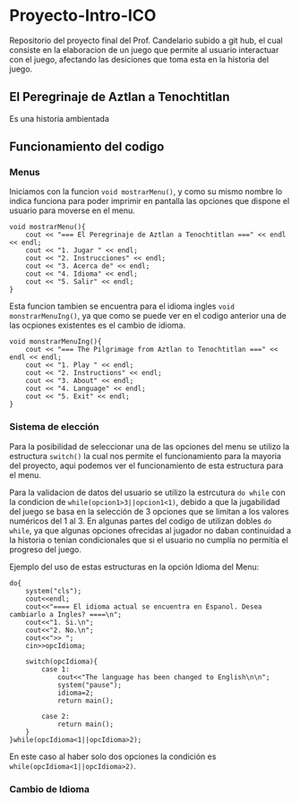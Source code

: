# Proyecto-Intro-ICO
Repositorio del proyecto final del Prof. Candelario subido a git hub, el cual consiste en la
elaboracion de un juego que permite al usuario interactuar con el juego, afectando las
desiciones que toma esta en la historia del juego. 

## El Peregrinaje de Aztlan a Tenochtitlan
Es una historia ambientada  

## Funcionamiento del codigo

### Menus
Iniciamos con la funcion `void mostrarMenu()`, y como su mismo nombre lo indica funciona para poder imprimir en pantalla
las opciones que dispone el usuario para moverse en el menu. 
~~~
void mostrarMenu(){
    cout << "=== El Peregrinaje de Aztlan a Tenochtitlan ===" << endl << endl;
    cout << "1. Jugar " << endl;
    cout << "2. Instrucciones" << endl;
    cout << "3. Acerca de" << endl;
    cout << "4. Idioma" << endl;
    cout << "5. Salir" << endl;
}
~~~
Esta funcion tambien se encuentra para el idioma ingles `void monstrarMenuIng()`, ya que como se puede ver en el codigo anterior una de las ocpiones existentes es el cambio de idioma.
~~~
void monstrarMenuIng(){
    cout << "=== The Pilgrimage from Aztlan to Tenochtitlan ===" << endl << endl;
    cout << "1. Play " << endl;
    cout << "2. Instructions" << endl;
    cout << "3. About" << endl;
    cout << "4. Language" << endl;
    cout << "5. Exit" << endl;
}
~~~

### Sistema de elección
Para la posibilidad de seleccionar una de las opciones del menu se utilizo la estructura `switch()` la cual nos permite el funcionamiento
para la mayoria del proyecto, aqui podemos ver el funcionamiento de esta estructura para el menu.

Para la validacion de datos del usuario se utilizo la estrcutura `do while` con la condicion de `while(opcion1>3||opcion1<1)`, debido 
a que la jugabilidad del juego se basa en la selección de 3 opciones que se limitan a los valores numéricos del 1 al 3. En algunas partes del codigo de utilizan dobles `do while`, ya que algunas opciones ofrecidas al jugador no daban continuidad a la historia o tenian condicionales que si el usuario no cumplía no permitía el progreso del juego.

Ejemplo del uso de estas estructuras en la opción Idioma del Menu:
~~~
do{
    system("cls");
    cout<<endl;
    cout<<"==== El idioma actual se encuentra en Espanol. Desea cambiarlo a Ingles? ====\n";
    cout<<"1. Si.\n";
    cout<<"2. No.\n";
    cout<<">> ";
    cin>>opcIdioma;

    switch(opcIdioma){
        case 1:
            cout<<"The language has been changed to English\n\n";
            system("pause");
            idioma=2;
            return main();

        case 2:
            return main();
    }
}while(opcIdioma<1||opcIdioma>2);
~~~
En este caso al haber solo dos opciones la condición es `while(opcIdioma<1||opcIdioma>2)`.

### Cambio de Idioma
